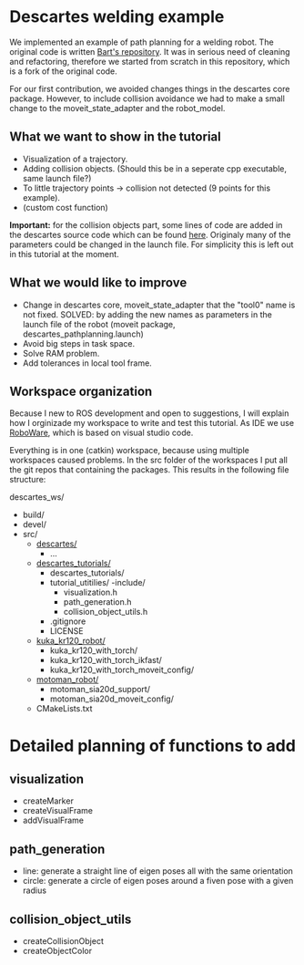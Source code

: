 # Descartes welding example

We implemented an example of path planning for a welding robot. The original code is written [Bart's repository](https://github.com/Bart123456/lasrobot_ws). It was in serious need of cleaning and refactoring, therefore we started from scratch in this repository, which is a fork of the original code.

For our first contribution, we avoided changes things in the descartes core package. However, to include collision avoidance we had to make a small change to the moveit_state_adapter and the robot_model.

## What we want to show in the tutorial

- Visualization of a trajectory.
- Adding collision objects. (Should this be in a seperate cpp executable, same launch file?)
- To little trajectory points -> collision not detected (9 points for this example).
- (custom cost function)

**Important:** for the collision objects part, some lines of code are added in the descartes source code which can be found [here](https://github.com/JeroenDM/descartes/commits/welding_tutorial).
Originaly many of the parameters could be changed in the launch file. For simplicity this is left out in this tutorial at the moment.

## What we would like to improve

- Change in descartes core, moveit_state_adapter that the "tool0" name is not fixed. SOLVED: by adding the new names as parameters in the launch file of the robot (moveit package, descartes_pathplanning.launch)
- Avoid big steps in task space.
- Solve RAM problem.
- Add tolerances in local tool frame.

## Workspace organization

Because I new to ROS development and open to suggestions, I will explain how I orginizade my workspace to write and test this tutorial. As IDE we use [RoboWare](http://www.roboware.me/), which is based on visual studio code.

Everything is in one (catkin) workspace, because using multiple workspaces caused problems. In the src folder of the workspaces I put all the git repos that containing the packages. This results in the following file structure:


descartes_ws/
  - build/
  - devel/
  - src/
    - [descartes/](https://github.com/JeroenDM/descartes/tree/indigo-devel)
      - ...
    - [descartes_tutorials/](https://github.com/JeroenDM/descartes_tutorials)
      - descartes_tutorials/
      - tutorial_utitilies/
        -include/
          - visualization.h
          - path_generation.h
          - collision_object_utils.h
      - .gitignore
      - LICENSE
    - [kuka_kr120_robot/](https://github.com/JeroenDM/kuka_kr120_robot)
      - kuka_kr120_with_torch/
      - kuka_kr120_with_torch_ikfast/
      - kuka_kr120_with_torch_moveit_config/
    - [motoman_robot/](https://github.com/ros-industrial/motoman)
      - motoman_sia20d_support/
      - motoman_sia20d_moveit_config/
    - CMakeLists.txt
    
 # Detailed planning of functions to add
 ## visualization
 - createMarker
 - createVisualFrame
 - addVisualFrame
 
 ## path_generation
 - line: generate a straight line of eigen poses all with the same orientation
 - circle: generate a circle of eigen poses around a fiven pose with a given radius
 
 ## collision_object_utils
 - createCollisionObject
 - createObjectColor
